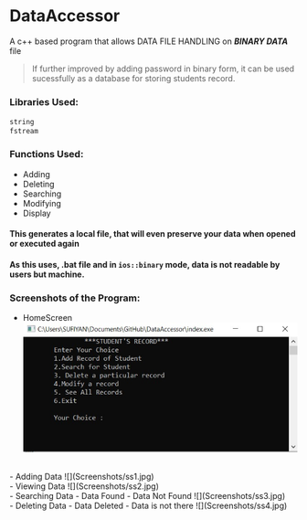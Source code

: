 # DataAccessor

A c++ based program that allows DATA FILE HANDLING on ***BINARY DATA*** file
> If further improved by adding password in binary form, it can be used sucessfully as a database for storing students record.

### Libraries Used:
```
string
fstream
```

### Functions Used:
- Adding
- Deleting
- Searching
- Modifying
- Display

#### This generates  a local file, that will even preserve your data when opened or executed again
#### As this uses, .bat file and in ```ios::binary``` mode, data is not readable by users but machine.

### Screenshots of the Program:

- HomeScreen
![](Screenshots/ss0.jpg)
<br>
- Adding Data
![](Screenshots/ss1.jpg)
<br>
- Viewing Data
![](Screenshots/ss2.jpg)
<br>
- Searching Data 
	- Data Found
	- Data Not Found
![](Screenshots/ss3.jpg)
<br>
- Deleting Data
	- Data Deleted
	- Data is not there
![](Screenshots/ss4.jpg)